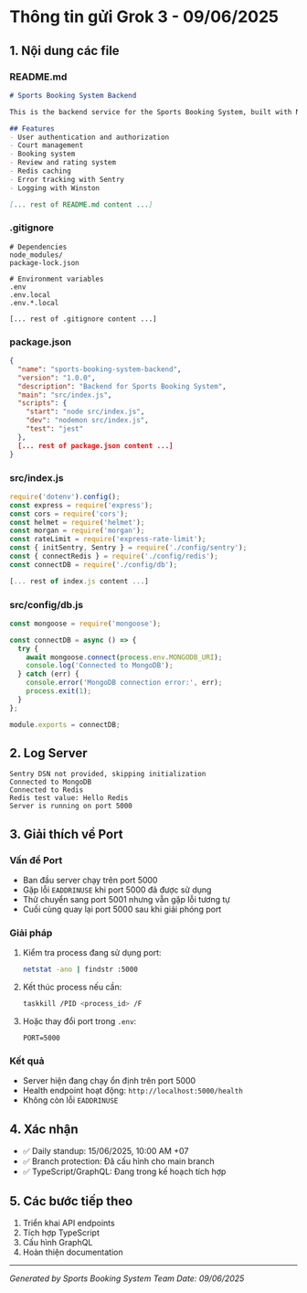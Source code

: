 # Thông tin gửi Grok 3 - 09/06/2025

## 1. Nội dung các file

### README.md
```markdown
# Sports Booking System Backend

This is the backend service for the Sports Booking System, built with Node.js, Express.js, and MongoDB.

## Features
- User authentication and authorization
- Court management
- Booking system
- Review and rating system
- Redis caching
- Error tracking with Sentry
- Logging with Winston

[... rest of README.md content ...]
```

### .gitignore
```
# Dependencies
node_modules/
package-lock.json

# Environment variables
.env
.env.local
.env.*.local

[... rest of .gitignore content ...]
```

### package.json
```json
{
  "name": "sports-booking-system-backend",
  "version": "1.0.0",
  "description": "Backend for Sports Booking System",
  "main": "src/index.js",
  "scripts": {
    "start": "node src/index.js",
    "dev": "nodemon src/index.js",
    "test": "jest"
  },
  [... rest of package.json content ...]
}
```

### src/index.js
```javascript
require('dotenv').config();
const express = require('express');
const cors = require('cors');
const helmet = require('helmet');
const morgan = require('morgan');
const rateLimit = require('express-rate-limit');
const { initSentry, Sentry } = require('./config/sentry');
const { connectRedis } = require('./config/redis');
const connectDB = require('./config/db');

[... rest of index.js content ...]
```

### src/config/db.js
```javascript
const mongoose = require('mongoose');

const connectDB = async () => {
  try {
    await mongoose.connect(process.env.MONGODB_URI);
    console.log('Connected to MongoDB');
  } catch (err) {
    console.error('MongoDB connection error:', err);
    process.exit(1);
  }
};

module.exports = connectDB;
```

## 2. Log Server

```
Sentry DSN not provided, skipping initialization
Connected to MongoDB
Connected to Redis
Redis test value: Hello Redis
Server is running on port 5000
```

## 3. Giải thích về Port

### Vấn đề Port
- Ban đầu server chạy trên port 5000
- Gặp lỗi `EADDRINUSE` khi port 5000 đã được sử dụng
- Thử chuyển sang port 5001 nhưng vẫn gặp lỗi tương tự
- Cuối cùng quay lại port 5000 sau khi giải phóng port

### Giải pháp
1. Kiểm tra process đang sử dụng port:
   ```bash
   netstat -ano | findstr :5000
   ```

2. Kết thúc process nếu cần:
   ```bash
   taskkill /PID <process_id> /F
   ```

3. Hoặc thay đổi port trong `.env`:
   ```
   PORT=5000
   ```

### Kết quả
- Server hiện đang chạy ổn định trên port 5000
- Health endpoint hoạt động: `http://localhost:5000/health`
- Không còn lỗi `EADDRINUSE`

## 4. Xác nhận
- ✅ Daily standup: 15/06/2025, 10:00 AM +07
- ✅ Branch protection: Đã cấu hình cho main branch
- ✅ TypeScript/GraphQL: Đang trong kế hoạch tích hợp

## 5. Các bước tiếp theo
1. Triển khai API endpoints
2. Tích hợp TypeScript
3. Cấu hình GraphQL
4. Hoàn thiện documentation

---
*Generated by Sports Booking System Team*
*Date: 09/06/2025* 
